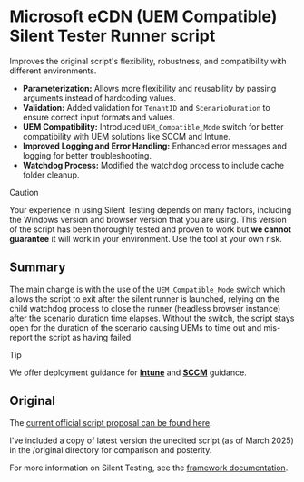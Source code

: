 # Microsoft eCDN (UEM Compatible) Silent Tester Runner script

Improves the original script's flexibility, robustness, and compatibility with different environments.

- **Parameterization:** Allows more flexibility and reusability by passing arguments instead of hardcoding values.
- **Validation:** Added validation for `TenantID` and `ScenarioDuration` to ensure correct input formats and values.
- **UEM Compatibility:** Introduced `UEM_Compatible_Mode` switch for better compatibility with UEM solutions like SCCM and Intune.
- **Improved Logging and Error Handling:** Enhanced error messages and logging for better troubleshooting.
- **Watchdog Process:** Modified the watchdog process to include cache folder cleanup.

> [!CAUTION]
> Your experience in using Silent Testing depends on many factors, including the Windows version and browser version that you are using. This version of the script has been thoroughly tested and proven to work but __we cannot guarantee__ it will work in your environment. Use the tool at your own risk.

## Summary

The main change is with the use of the `UEM_Compatible_Mode` switch which allows the script to exit after the silent runner is launched, relying on the child watchdog process to close the runner (headless browser instance) after the scenario duration time elapses.
Without the switch, the script stays open for the duration of the scenario causing UEMs to time out and mis-report the script as having failed.

> [!TIP]
> We offer deployment guidance for [**Intune**](./intune/readme.md) and [**SCCM**](./sccm/readme.md) guidance.

## Original

The [current official script proposal can be found here](./headless-candidate/README.md).

I've included a copy of latest version the unedited script (as of March 2025) in the /original directory for comparison and posterity.

For more information on Silent Testing, see the [framework documentation](https://learn.microsoft.com/ecdn/technical-documentation/silent-testing-framework).
